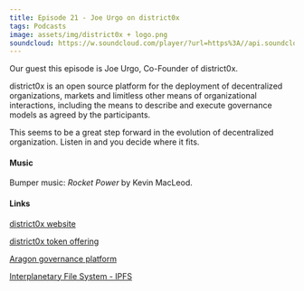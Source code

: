 ```yaml
---
title: Episode 21 - Joe Urgo on district0x
tags: Podcasts
image: assets/img/district0x + logo.png
soundcloud: https://w.soundcloud.com/player/?url=https%3A//api.soundcloud.com/tracks/334115059
---
```

Our guest this episode is Joe Urgo, Co-Founder of district0x.

district0x is an open source platform for the deployment of decentralized organizations, markets and limitless other means of organizational interactions, including the means to describe and execute governance models as agreed by the participants. 

This seems to be a great step forward in the evolution of decentralized organization. Listen in and you decide where it fits.


#### Music

Bumper music: *Rocket Power* by Kevin MacLeod.

#### Links

[district0x website](https://district0x.io)

[district0x token offering](https://contribution.district0x.io/) 

[Aragon governance platform](https://aragon.one/)

[Interplanetary File System - IPFS](https://ipfs.io/)
